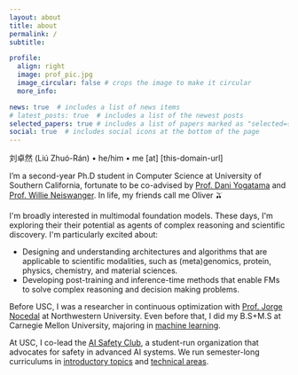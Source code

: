 ```yaml
---
layout: about
title: about
permalink: /
subtitle:

profile:
  align: right
  image: prof_pic.jpg
  image_circular: false # crops the image to make it circular
  more_info:

news: true  # includes a list of news items
# latest_posts: true  # includes a list of the newest posts
selected_papers: true # includes a list of papers marked as "selected={true}"
social: true  # includes social icons at the bottom of the page
---
```


刘卓然 (Liú Zhuó-Rán) • he/him • me [at] [this-domain-url]

I’m a second-year Ph.D student in Computer Science at University of Southern California, fortunate to be co-advised by [Prof. Dani Yogatama](https://dyogatama.github.io/) and [Prof. Willie Neiswanger](https://willieneis.github.io/). In life, my friends call me Oliver 🫒

I'm broadly interested in multimodal foundation models. These days, I'm exploring their their potential as agents of complex reasoning and scientific discovery. I'm particularly excited about:
- Designing and understanding architectures and algorithms that are applicable to scientific modalities, such as (meta)genomics, protein, physics, chemistry, and material sciences.
- Developing post-training and inference-time methods that enable FMs to solve complex reasoning and decision making problems.

Before USC, I was a researcher in continuous optimization with [Prof. Jorge Nocedal](https://jnocedal.github.io/) at Northwestern University. Even before that, I did my B.S+M.S at Carnegie Mellon University, majoring in [machine learning](https://www.ml.cmu.edu/academics/machine-learning-masters-curriculum.html).

At USC, I co-lead the [AI Safety Club](https://www.notion.so/aisafetyusc/About-Us-026a440a9c204050b0160121aab8a88a), a student-run organization that advocates for safety in advanced AI systems. We run semester-long curriculums in [introductory topics](https://aisafetyusc.notion.site/Intro-Track-da1b7bbf96db436ba365dbd41f8db686) and [technical areas](https://aisafetyusc.notion.site/Advanced-Track-b331dfaa45a44eae82852ed1b2dc9303).
